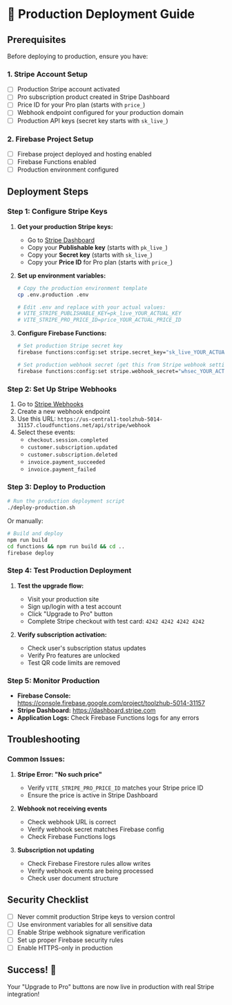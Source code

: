 # 🚀 Production Deployment Guide

## Prerequisites

Before deploying to production, ensure you have:

### 1. Stripe Account Setup

- [ ] Production Stripe account activated
- [ ] Pro subscription product created in Stripe Dashboard
- [ ] Price ID for your Pro plan (starts with `price_`)
- [ ] Webhook endpoint configured for your production domain
- [ ] Production API keys (secret key starts with `sk_live_`)

### 2. Firebase Project Setup

- [ ] Firebase project deployed and hosting enabled
- [ ] Firebase Functions enabled
- [ ] Production environment configured

## Deployment Steps

### Step 1: Configure Stripe Keys

1. **Get your production Stripe keys:**

   - Go to [Stripe Dashboard](https://dashboard.stripe.com)
   - Copy your **Publishable key** (starts with `pk_live_`)
   - Copy your **Secret key** (starts with `sk_live_`)
   - Copy your **Price ID** for Pro plan (starts with `price_`)

2. **Set up environment variables:**

   ```bash
   # Copy the production environment template
   cp .env.production .env

   # Edit .env and replace with your actual values:
   # VITE_STRIPE_PUBLISHABLE_KEY=pk_live_YOUR_ACTUAL_KEY
   # VITE_STRIPE_PRO_PRICE_ID=price_YOUR_ACTUAL_PRICE_ID
   ```

3. **Configure Firebase Functions:**

   ```bash
   # Set production Stripe secret key
   firebase functions:config:set stripe.secret_key="sk_live_YOUR_ACTUAL_SECRET_KEY"

   # Set production webhook secret (get this from Stripe webhook settings)
   firebase functions:config:set stripe.webhook_secret="whsec_YOUR_ACTUAL_WEBHOOK_SECRET"
   ```

### Step 2: Set Up Stripe Webhooks

1. Go to [Stripe Webhooks](https://dashboard.stripe.com/webhooks)
2. Create a new webhook endpoint
3. Use this URL: `https://us-central1-toolzhub-5014-31157.cloudfunctions.net/api/stripe/webhook`
4. Select these events:
   - `checkout.session.completed`
   - `customer.subscription.updated`
   - `customer.subscription.deleted`
   - `invoice.payment_succeeded`
   - `invoice.payment_failed`

### Step 3: Deploy to Production

```bash
# Run the production deployment script
./deploy-production.sh
```

Or manually:

```bash
# Build and deploy
npm run build
cd functions && npm run build && cd ..
firebase deploy
```

### Step 4: Test Production Deployment

1. **Test the upgrade flow:**

   - Visit your production site
   - Sign up/login with a test account
   - Click "Upgrade to Pro" button
   - Complete Stripe checkout with test card: `4242 4242 4242 4242`

2. **Verify subscription activation:**
   - Check user's subscription status updates
   - Verify Pro features are unlocked
   - Test QR code limits are removed

### Step 5: Monitor Production

- **Firebase Console:** https://console.firebase.google.com/project/toolzhub-5014-31157
- **Stripe Dashboard:** https://dashboard.stripe.com
- **Application Logs:** Check Firebase Functions logs for any errors

## Troubleshooting

### Common Issues:

1. **Stripe Error: "No such price"**

   - Verify `VITE_STRIPE_PRO_PRICE_ID` matches your Stripe price ID
   - Ensure the price is active in Stripe Dashboard

2. **Webhook not receiving events**

   - Check webhook URL is correct
   - Verify webhook secret matches Firebase config
   - Check Firebase Functions logs

3. **Subscription not updating**
   - Check Firebase Firestore rules allow writes
   - Verify webhook events are being processed
   - Check user document structure

## Security Checklist

- [ ] Never commit production Stripe keys to version control
- [ ] Use environment variables for all sensitive data
- [ ] Enable Stripe webhook signature verification
- [ ] Set up proper Firebase security rules
- [ ] Enable HTTPS-only in production

## Success! 🎉

Your "Upgrade to Pro" buttons are now live in production with real Stripe integration!
